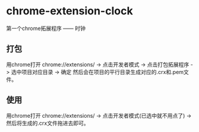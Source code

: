 # chrome-extension-clock

第一个chrome拓展程序 —— 时钟


## 打包

用chrome打开 chrome://extensions/ -> 点击开发者模式 -> 点击打包拓展程序 -> 选中项目对应目录 -> 确定
然后会在项目的平行目录生成对应的.crx和.pem文件。


## 使用

用chrome打开 chrome://extensions/ -> 点击开发者模式(已选中就不用点了) -> 然后将生成的.crx文件拖进去即可。
